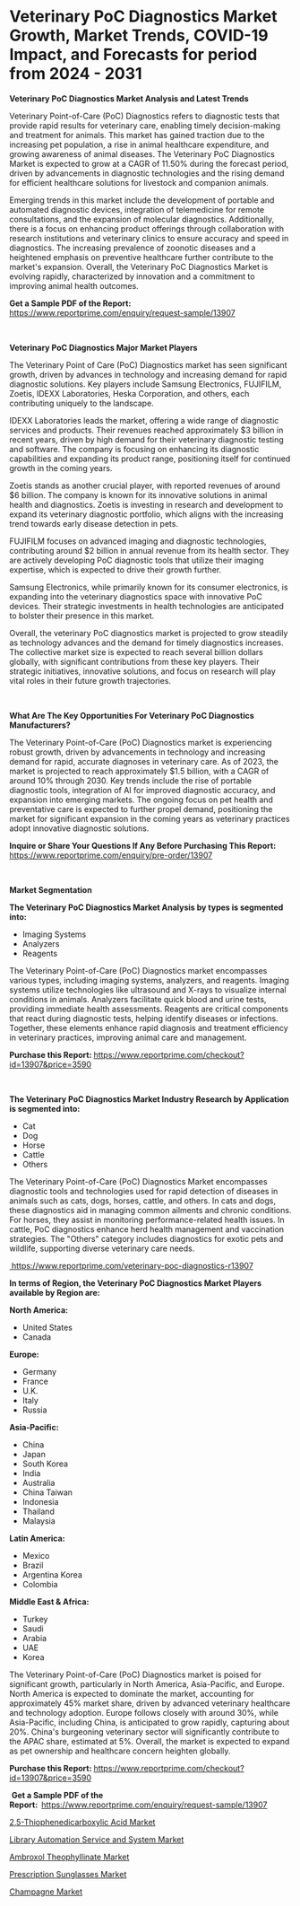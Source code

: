<p><h1>Veterinary PoC Diagnostics Market Growth, Market Trends, COVID-19 Impact, and Forecasts for period from 2024 - 2031</h1></p><p><strong>Veterinary PoC Diagnostics Market Analysis and Latest Trends</strong></p>
<p><p>Veterinary Point-of-Care (PoC) Diagnostics refers to diagnostic tests that provide rapid results for veterinary care, enabling timely decision-making and treatment for animals. This market has gained traction due to the increasing pet population, a rise in animal healthcare expenditure, and growing awareness of animal diseases. The Veterinary PoC Diagnostics Market is expected to grow at a CAGR of 11.50% during the forecast period, driven by advancements in diagnostic technologies and the rising demand for efficient healthcare solutions for livestock and companion animals.</p><p>Emerging trends in this market include the development of portable and automated diagnostic devices, integration of telemedicine for remote consultations, and the expansion of molecular diagnostics. Additionally, there is a focus on enhancing product offerings through collaboration with research institutions and veterinary clinics to ensure accuracy and speed in diagnostics. The increasing prevalence of zoonotic diseases and a heightened emphasis on preventive healthcare further contribute to the market's expansion. Overall, the Veterinary PoC Diagnostics Market is evolving rapidly, characterized by innovation and a commitment to improving animal health outcomes.</p></p>
<p><strong>Get a Sample PDF of the Report:&nbsp;</strong> <a href="https://www.reportprime.com/enquiry/request-sample/13907">https://www.reportprime.com/enquiry/request-sample/13907</a></p>
<p>&nbsp;</p>
<p><strong>Veterinary PoC Diagnostics Major Market Players</strong></p>
<p><p>The Veterinary Point of Care (PoC) Diagnostics market has seen significant growth, driven by advances in technology and increasing demand for rapid diagnostic solutions. Key players include Samsung Electronics, FUJIFILM, Zoetis, IDEXX Laboratories, Heska Corporation, and others, each contributing uniquely to the landscape.</p><p>IDEXX Laboratories leads the market, offering a wide range of diagnostic services and products. Their revenues reached approximately $3 billion in recent years, driven by high demand for their veterinary diagnostic testing and software. The company is focusing on enhancing its diagnostic capabilities and expanding its product range, positioning itself for continued growth in the coming years.</p><p>Zoetis stands as another crucial player, with reported revenues of around $6 billion. The company is known for its innovative solutions in animal health and diagnostics. Zoetis is investing in research and development to expand its veterinary diagnostic portfolio, which aligns with the increasing trend towards early disease detection in pets.</p><p>FUJIFILM focuses on advanced imaging and diagnostic technologies, contributing around $2 billion in annual revenue from its health sector. They are actively developing PoC diagnostic tools that utilize their imaging expertise, which is expected to drive their growth further.</p><p>Samsung Electronics, while primarily known for its consumer electronics, is expanding into the veterinary diagnostics space with innovative PoC devices. Their strategic investments in health technologies are anticipated to bolster their presence in this market.</p><p>Overall, the veterinary PoC diagnostics market is projected to grow steadily as technology advances and the demand for timely diagnostics increases. The collective market size is expected to reach several billion dollars globally, with significant contributions from these key players. Their strategic initiatives, innovative solutions, and focus on research will play vital roles in their future growth trajectories.</p></p>
<p>&nbsp;</p>
<p><strong>What Are The Key Opportunities For Veterinary PoC Diagnostics Manufacturers?</strong></p>
<p><p>The Veterinary Point-of-Care (PoC) Diagnostics market is experiencing robust growth, driven by advancements in technology and increasing demand for rapid, accurate diagnoses in veterinary care. As of 2023, the market is projected to reach approximately $1.5 billion, with a CAGR of around 10% through 2030. Key trends include the rise of portable diagnostic tools, integration of AI for improved diagnostic accuracy, and expansion into emerging markets. The ongoing focus on pet health and preventative care is expected to further propel demand, positioning the market for significant expansion in the coming years as veterinary practices adopt innovative diagnostic solutions.</p></p>
<p><strong>Inquire or Share Your Questions If Any Before Purchasing This Report:</strong> <a href="https://www.reportprime.com/enquiry/pre-order/13907">https://www.reportprime.com/enquiry/pre-order/13907</a></p>
<p>&nbsp;</p>
<p><strong>Market Segmentation</strong></p>
<p><strong>The Veterinary PoC Diagnostics Market Analysis by types is segmented into:</strong></p>
<p><ul><li>Imaging Systems</li><li>Analyzers</li><li>Reagents</li></ul></p>
<p><p>The Veterinary Point-of-Care (PoC) Diagnostics market encompasses various types, including imaging systems, analyzers, and reagents. Imaging systems utilize technologies like ultrasound and X-rays to visualize internal conditions in animals. Analyzers facilitate quick blood and urine tests, providing immediate health assessments. Reagents are critical components that react during diagnostic tests, helping identify diseases or infections. Together, these elements enhance rapid diagnosis and treatment efficiency in veterinary practices, improving animal care and management.</p></p>
<p><strong>Purchase this Report:&nbsp;</strong><a href="https://www.reportprime.com/checkout?id=13907&price=3590">https://www.reportprime.com/checkout?id=13907&price=3590</a></p>
<p>&nbsp;</p>
<p><strong>The Veterinary PoC Diagnostics Market Industry Research by Application is segmented into:</strong></p>
<p><ul><li>Cat</li><li>Dog</li><li>Horse</li><li>Cattle</li><li>Others</li></ul></p>
<p><p>The Veterinary Point-of-Care (PoC) Diagnostics Market encompasses diagnostic tools and technologies used for rapid detection of diseases in animals such as cats, dogs, horses, cattle, and others. In cats and dogs, these diagnostics aid in managing common ailments and chronic conditions. For horses, they assist in monitoring performance-related health issues. In cattle, PoC diagnostics enhance herd health management and vaccination strategies. The "Others" category includes diagnostics for exotic pets and wildlife, supporting diverse veterinary care needs.</p></p>
<p><a href="https://www.reportprime.com/veterinary-poc-diagnostics-r13907">&nbsp;https://www.reportprime.com/veterinary-poc-diagnostics-r13907</a></p>
<p><strong>In terms of Region, the Veterinary PoC Diagnostics Market Players available by Region are:</strong></p>
<p>
    <p> <strong> North America: </strong>
        <ul>
            <li>United States</li>
            <li>Canada</li>
        </ul>
        </p> 
    <p> <strong> Europe: </strong>
        <ul>
            <li>Germany</li>
            <li>France</li>
            <li>U.K.</li>
            <li>Italy</li>
            <li>Russia</li>
        </ul>
        </p> 
    <p> <strong> Asia-Pacific: </strong>
        <ul>
            <li>China</li>
            <li>Japan</li>
            <li>South Korea</li>
            <li>India</li>
            <li>Australia</li>
            <li>China Taiwan</li>
            <li>Indonesia</li>
            <li>Thailand</li>
            <li>Malaysia</li>
        </ul>
        </p> 
    <p> <strong> Latin America: </strong>
        <ul>
            <li>Mexico</li>
            <li>Brazil</li>
            <li>Argentina Korea</li>
            <li>Colombia</li>
        </ul>
        </p> 
    <p> <strong> Middle East & Africa: </strong>
        <ul>
            <li>Turkey</li>
            <li>Saudi</li>
            <li>Arabia</li>
            <li>UAE</li>
            <li>Korea</li>
        </ul>
    </p>
    </p>
<p><p>The Veterinary Point-of-Care (PoC) Diagnostics market is poised for significant growth, particularly in North America, Asia-Pacific, and Europe. North America is expected to dominate the market, accounting for approximately 45% market share, driven by advanced veterinary healthcare and technology adoption. Europe follows closely with around 30%, while Asia-Pacific, including China, is anticipated to grow rapidly, capturing about 20%. China's burgeoning veterinary sector will significantly contribute to the APAC share, estimated at 5%. Overall, the market is expected to expand as pet ownership and healthcare concern heighten globally.</p></p>
<p><strong>Purchase this Report: </strong><a href="https://www.reportprime.com/checkout?id=13907&price=3590">https://www.reportprime.com/checkout?id=13907&price=3590</a></p>
<p>&nbsp;<strong>Get a Sample PDF of the Report:&nbsp;&nbsp;</strong><a href="https://www.reportprime.com/enquiry/request-sample/13907">https://www.reportprime.com/enquiry/request-sample/13907</a></p>
<p><strong></strong></p>
<p><p><a href="https://medium.com/@nathanmurray84/the-2-5-thiophenedicarboxylic-acid-market-prioritizes-cost-control-and-efficiency-enhancement-587f6c55711f">2,5-Thiophenedicarboxylic Acid Market</a></p><p><a href="https://issuu.com/reportprime-2/docs/library-automation-service-and-syst_c1d37f6c6387ae">Library Automation Service and System Market</a></p><p><a href="https://medium.com/@nathanmurray84/the-ambroxol-theophyllinate-market-has-grown-significantly-as-a-result-of-several-important-e07332a7e248">Ambroxol Theophyllinate Market</a></p><p><a href="https://www.linkedin.com/pulse/global-prescription-sunglasses-market-opportunities-challenges2024-ruhye?trackingId=SeZjrhpYSd%2BLhqf1VImilw%3D%3D">Prescription Sunglasses Market</a></p><p><a href="https://www.linkedin.com/pulse/global-champagne-market-size-expected-experience-cagr-g1nye?trackingId=VH3US7kDTUS6W8li%2FXlSJA%3D%3D">Champagne Market</a></p></p>